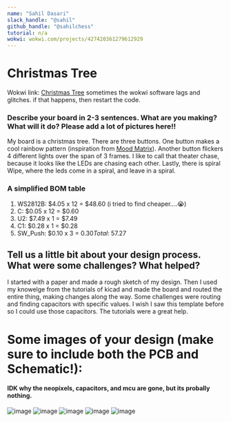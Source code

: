 ```yaml
---
name: "Sahil Dasari"
slack_handle: "@sahil"
github_handle: "@sahilchess"
tutorial: n/a
wokwi: wokwi.com/projects/427420361279612929
---
```


# Christmas Tree

Wokwi link: [Christmas Tree](https://wokwi.com/projects/427420361279612929)
sometimes the wokwi software lags and glitches. if that happens, then restart the code.


### Describe your board in 2-3 sentences. What are you making? What will it do? Please add a lot of pictures here!!

My board is a christmas tree. There are three buttons. One button makes a cool rainbow pattern (inspiration from [Mood Matrix](https://wokwi.com/projects/426772422246477825)). Another button flickers 4 different lights over the span of 3 frames. I like to call that theater chase, because it looks like the LEDs are chasing each other. Lastly, there is spiral Wipe, where the leds come in a spiral, and leave in a spiral.

### A simplified BOM table

1. WS2812B: $4.05 x 12 = $48.60 (i tried to find cheaper....😭)
2. C: $0.05 x 12 = $0.60
3. U2: $7.49 x 1 = $7.49
4. C1:	$0.28 x 1 = $0.28 
5. SW_Push: $0.10 x 3 = $0.30
Total: ~$57.27

## Tell us a little bit about your design process. What were some challenges? What helped?

I started with a paper and made a rough sketch of my design. Then I used my knowelge from the tutorials of kicad and made the board and routed the entire thing, making changes along the way. Some challenges were routing and finding capacitors with specific values. I wish I saw this template before so I could use those capacitors. The tutorials were a great help. 


# Some images of your design (make sure to include both the PCB and Schematic!):
#### IDK why the neopixels, capacitors, and mcu are gone, but its probally nothing.
![image](https://github.com/user-attachments/assets/12d94135-a4da-42e2-8296-2c0bd54e2c14)
![image](https://github.com/user-attachments/assets/a1aca3d1-e571-457d-b54c-961397d6e3ba)
![image](https://github.com/user-attachments/assets/443fbbf9-0029-4363-8229-03f45963caeb)
![image](https://github.com/user-attachments/assets/57c98c9e-44e7-4822-bf0d-0e58e76dfd1f)
![image](https://github.com/user-attachments/assets/65572764-7807-4b5e-bad7-afcef60673df)





